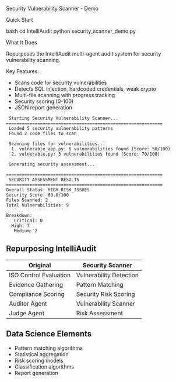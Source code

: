 Security Vulnerability Scanner - Demo

Quick Start

bash
cd IntelliAudit
python security_scanner_demo.py


What It Does

Repurposes the IntelliAudit multi-agent audit system for security vulnerability scanning.

Key Features:
-  Scans code for security vulnerabilities
-  Detects SQL injection, hardcoded credentials, weak crypto
-  Multi-file scanning with progress tracking
- Security scoring (0-100)
-  JSON report generation


```
 Starting Security Vulnerability Scanner...
============================================================
 Loaded 5 security vulnerability patterns
 Found 2 code files to scan

 Scanning files for vulnerabilities...
  1. vulnerable_app.py: 6 vulnerabilities found (Score: 50/100)
  2. vulnerable.py: 3 vulnerabilities found (Score: 70/100)

 Generating security assessment...

============================================================
 SECURITY ASSESSMENT RESULTS
============================================================
Overall Status: HIGH_RISK_ISSUES
Security Score: 60.0/100
Files Scanned: 2
Total Vulnerabilities: 9

Breakdown:
   Critical: 0
  High: 7
   Medium: 2
```

## Repurposing IntelliAudit

| Original | Security Scanner |
|----------|------------------|
| ISO Control Evaluation | Vulnerability Detection |
| Evidence Gathering | Pattern Matching |
| Compliance Scoring | Security Risk Scoring |
| Auditor Agent | Vulnerability Scanner |
| Judge Agent | Risk Assessment |

## Data Science Elements

- Pattern matching algorithms
- Statistical aggregation
- Risk scoring models
- Classification algorithms
- Report generation

